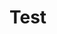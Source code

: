 <!DOCTYPE html>
<html lang="de">
<head>
<meta charset="utf-8">
<meta name="description" content="Einfuehrung in die diskordische Philosophie anhand informationstechnologischer Beispiele">
<meta name="viewport" content="width=device-width">
</head>
<body>
  <h1>Test</h1>
  
</body>
</html>
